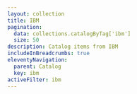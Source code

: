 ```yaml
---
layout: collection
title: IBM
pagination:
  data: collections.catalogByTag['ibm']
  size: 50
description: Catalog items from IBM
includeInBreadcrumbs: true
eleventyNavigation:
  parent: Catalog
  key: ibm
activeFilter: ibm
---
```

